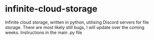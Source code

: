 # infinite-cloud-storage
Infinite cloud storage, written in python, utilising Discord servers for file storage.
There are most likely still bugs, I will update over the coming weeks.
Instructions in the main .py file

